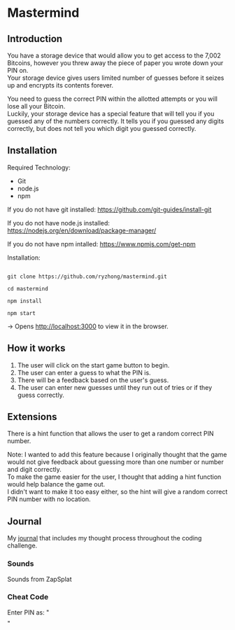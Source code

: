 # Mastermind

## Introduction

You have a storage device that would allow you to get access to the 7,002 Bitcoins, however you threw away the piece of paper you wrote down your PIN on.  
Your storage device gives users limited number of guesses before it seizes up and encrypts its contents forever.

You need to guess the correct PIN within the allotted attempts or you will lose all your Bitcoin.  
Luckily, your storage device has a special feature that will tell you if you guessed any of the numbers
correctly. It tells you if you guessed any digits correctly, but does not tell you which digit you 
guessed correctly.

## Installation

Required Technology:  
- Git
- node.js
- npm

If you do not have git installed: https://github.com/git-guides/install-git

If you do not have node.js installed: https://nodejs.org/en/download/package-manager/

If you do not have npm intalled: https://www.npmjs.com/get-npm


Installation:

```

git clone https://github.com/ryzhong/mastermind.git

cd mastermind

npm install

npm start

```

-> Opens [http://localhost:3000](http://localhost:3000) to view it in the browser.

## How it works

1. The user will click on the start game button to begin.
2. The user can enter a guess to what the PIN is.
3. There will be a feedback based on the user's guess.
4. The user can enter new guesses until they run out of tries or if they guess correctly.

## Extensions 

There is a hint function that allows the user to get a random correct PIN number.

Note: I wanted to add this feature because I originally thought that the game would not give feedback about guessing more than one number or number and digit correctly.  
To make the game easier for the user, I thought that adding a hint function would help balance the game out.  
I didn't want to make it too easy either, so the hint will give a random correct PIN number with no location.

## Journal

My [journal](https://docs.google.com/document/d/1e5KZlyN8xC27sb8LR8mzX5C5YhOGUlmrdKekhHh4SyM/edit?usp=sharing) that includes my thought process throughout the coding challenge.

### Sounds

Sounds from ZapSplat

### Cheat Code

Enter PIN as: "$$$$" 